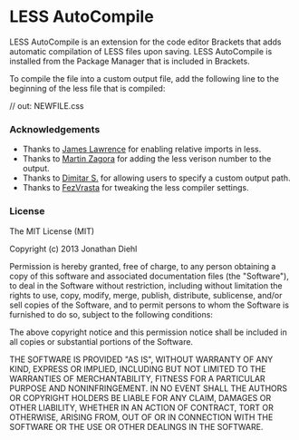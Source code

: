 # LESS AutoCompile

LESS AutoCompile is an extension for the code editor Brackets that adds automatic compilation of LESS files upon saving. LESS AutoCompile is installed from the Package Manager that is included in Brackets.

To compile the file into a custom output file, add the following line to the beginning of the less file that is compiled:

  // out: NEWFILE.css

### Acknowledgements

* Thanks to [James Lawrence](https://github.com/jlaw90) for enabling relative imports in less.
* Thanks to [Martin Zagora](https://github.com/zaggino) for adding the less verison number to the output.
* Thanks to [Dimitar S.](https://github.com/deemeetar) for allowing users to specify a custom output path.
* Thanks to [FezVrasta](https://github.com/FezVrasta) for tweaking the less compiler settings.

### License
The MIT License (MIT)

Copyright (c) 2013 Jonathan Diehl

Permission is hereby granted, free of charge, to any person obtaining a copy
of this software and associated documentation files (the "Software"), to deal
in the Software without restriction, including without limitation the rights
to use, copy, modify, merge, publish, distribute, sublicense, and/or sell
copies of the Software, and to permit persons to whom the Software is
furnished to do so, subject to the following conditions:

The above copyright notice and this permission notice shall be included in
all copies or substantial portions of the Software.

THE SOFTWARE IS PROVIDED "AS IS", WITHOUT WARRANTY OF ANY KIND, EXPRESS OR
IMPLIED, INCLUDING BUT NOT LIMITED TO THE WARRANTIES OF MERCHANTABILITY,
FITNESS FOR A PARTICULAR PURPOSE AND NONINFRINGEMENT. IN NO EVENT SHALL THE
AUTHORS OR COPYRIGHT HOLDERS BE LIABLE FOR ANY CLAIM, DAMAGES OR OTHER
LIABILITY, WHETHER IN AN ACTION OF CONTRACT, TORT OR OTHERWISE, ARISING FROM,
OUT OF OR IN CONNECTION WITH THE SOFTWARE OR THE USE OR OTHER DEALINGS IN
THE SOFTWARE.